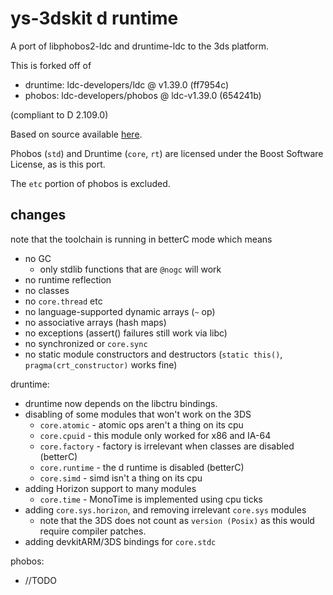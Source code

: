 # ys-3dskit d runtime

A port of libphobos2-ldc and druntime-ldc to the 3ds platform.

This is forked off of
 - druntime: ldc-developers/ldc @ v1.39.0 (ff7954c)
 - phobos: ldc-developers/phobos @ ldc-v1.39.0 (654241b)

(compliant to D 2.109.0)

Based on source available [here](https://github.com/ldc-developers/ldc/tree/master/runtime).

Phobos (`std`) and Druntime (`core`, `rt`) are licensed under the Boost Software License, as is this port.

The `etc` portion of phobos is excluded.

## changes

note that the toolchain is running in betterC mode which means
- no GC
  * only stdlib functions that are `@nogc` will work
- no runtime reflection
- no classes
- no `core.thread` etc
- no language-supported dynamic arrays (`~` op)
- no associative arrays (hash maps)
- no exceptions (assert() failures still work via libc)
- no synchronized or `core.sync`
- no static module constructors and destructors (`static this()`, `pragma(crt_constructor)` works fine)

druntime:
- druntime now depends on the libctru bindings.
- disabling of some modules that won't work on the 3DS
  * `core.atomic` - atomic ops aren't a thing on its cpu
  * `core.cpuid` - this module only worked for x86 and IA-64
  * `core.factory` - factory is irrelevant when classes are disabled (betterC)
  * `core.runtime` - the d runtime is disabled (betterC)
  * `core.simd` - simd isn't a thing on its cpu
- adding Horizon support to many modules
  * `core.time` - MonoTime is implemented using cpu ticks
- adding `core.sys.horizon`, and removing irrelevant `core.sys` modules
  * note that the 3DS does not count as `version (Posix)` as this would require compiler patches.
- adding devkitARM/3DS bindings for `core.stdc`

phobos:
 - //TODO
